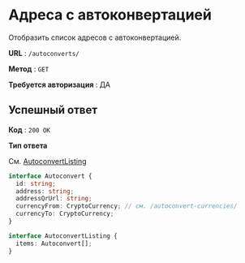 # Адреса с автоконвертацией

Отобразить список адресов с автоконвертацией.

**URL** : `/autoconverts/`

**Метод** : `GET`

**Требуется авторизация** : ДА

## Успешный ответ

**Код** : `200 OK`

**Тип ответа**

См. [AutoconvertListing](/api-docs/types.md#AutoconvertListing)

```typescript
interface Autoconvert {
  id: string;
  address: string;
  addressQrUrl: string;
  currencyFrom: CryptoCurrency; // см. /autoconvert-currencies/
  currencyTo: CryptoCurrency;
}

interface AutoconvertListing {
  items: Autoconvert[];
}
```
